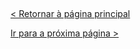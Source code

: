   
  
&nbsp;
  
[< Retornar à página principal](../README.md)
  
  
[Ir para a próxima página >](10-Float.md)
